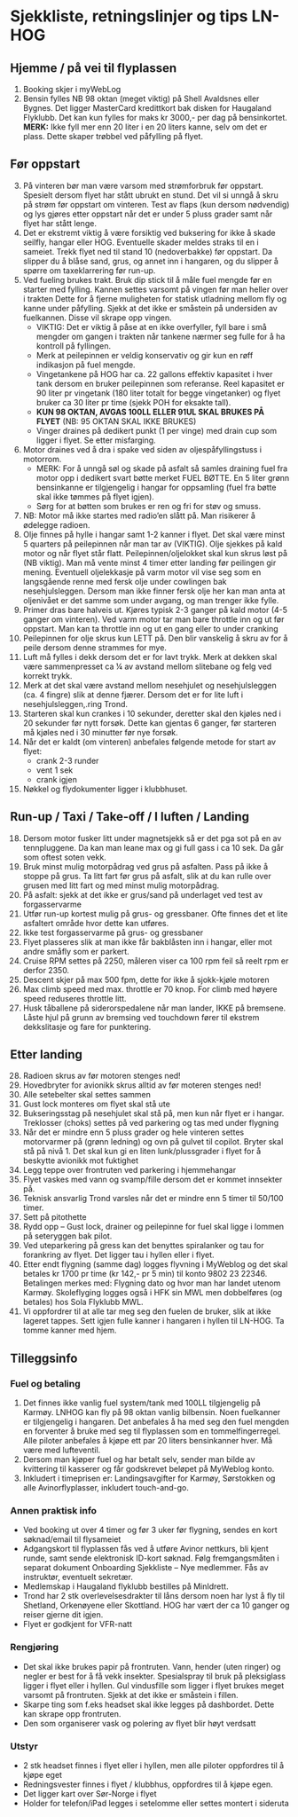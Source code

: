 # Sjekkliste, retningslinjer og tips LN-HOG

## Hjemme / på vei til flyplassen

1. Booking skjer i myWebLog
2. Bensin fylles NB 98 oktan (meget viktig) på Shell Avaldsnes eller Bygnes. Det ligger MasterCard kredittkort bak disken for Haugaland Flyklubb. Det kan kun fylles for maks kr 3000,- per dag på bensinkortet. \
**MERK:** Ikke fyll mer enn 20 liter i en 20 liters kanne, selv om det er plass. Dette skaper trøbbel ved påfylling på flyet.

## Før oppstart

3. På vinteren bør man være varsom med strømforbruk før oppstart. Spesielt dersom flyet har stått ubrukt en stund. Det vil si unngå å skru på strøm før oppstart om vinteren. Test av flaps (kun dersom nødvendig) og lys gjøres etter oppstart når det er under 5 pluss grader samt når flyet har stått lenge.
4. Det er ekstremt viktig å være forsiktig ved buksering for ikke å skade seilfly, hangar eller HOG. Eventuelle skader meldes straks til en i sameiet. Trekk flyet ned til stand 10 (nedoverbakke) før oppstart. Da slipper du å blåse sand, grus, og annet inn i hangaren, og du slipper å spørre om taxeklarrering før run-up.
5. Ved fueling brukes trakt. Bruk dip stick til å måle fuel mengde før en starter med fylling. Kannen settes varsomt på vingen før man heller over i trakten Dette for å fjerne muligheten for statisk utladning mellom fly og kanne under påfylling. Sjekk at det ikke er småstein på undersiden av fuelkannen. Disse vil skrape opp vingen.
   - VIKTIG: Det er viktig å påse at en ikke overfyller, fyll bare i små mengder om gangen i trakten når tankene nærmer seg fulle for å ha kontroll på fyllingen.
    - Merk at peilepinnen er veldig konservativ og gir kun en røff indikasjon på fuel mengde.
   - Vingetankene på HOG har ca. 22 gallons effektiv kapasitet i hver tank dersom en bruker peilepinnen som referanse. Reel kapasitet er 90 liter pr vingetank (180 liter totalt for begge vingetanker) og flyet bruker ca 30 liter pr time (sjekk POH for eksakte tall).
    - **KUN 98 OKTAN, AVGAS 100LL ELLER 91UL SKAL BRUKES PÅ FLYET** (NB: 95 OKTAN SKAL IKKE BRUKES)
   - Vinger draines på dedikert punkt (1 per vinge) med drain cup som ligger i flyet. Se etter misfarging.
6. Motor draines ved å dra i spake ved siden av oljespåfyllingstuss i motorrom.
    - MERK: For å unngå søl og skade på asfalt så samles draining fuel fra motor opp i dedikert svart bøtte merket FUEL BØTTE. En 5 liter grønn bensinkanne er
tilgjengelig i hangar for oppsamling (fuel fra bøtte skal ikke tømmes på flyet igjen).
   - Sørg for at bøtten som brukes er ren og fri for støv og smuss.
7. NB: Motor må ikke startes med radio’en slått på. Man risikerer å ødelegge radioen.
8. Olje finnes på hylle i hangar samt 1-2 kanner i flyet. Det skal være minst 5 quarters på peilepinnen når man tar av (VIKTIG). Olje sjekkes på kald motor og når flyet står flatt. Peilepinnen/oljelokket skal kun skrus løst på (NB viktig).
Man må vente minst 4 timer etter landing før peilingen gir mening. Eventuell oljelekkasje på varm motor vil vise seg som en langsgående renne med fersk olje
under cowlingen bak nesehjulsleggen. Dersom man ikke finner fersk olje her kan man anta at oljenivået er det samme som under avgang, og man trenger ikke fylle.
9. Primer dras bare halveis ut. Kjøres typisk 2-3 ganger på kald motor (4-5 ganger om vinteren). Ved varm motor tar man bare throttle inn og ut før oppstart. Man kan ta throttle inn og ut en gang eller to under cranking
10. Peilepinnen for olje skrus kun LETT på. Den blir vanskelig å skru av for å peile dersom denne strammes for mye.
11. Luft må fylles i dekk dersom det er for lavt trykk. Merk at dekken skal være sammenpresset ca ¼ av avstand mellom slitebane og felg ved korrekt trykk.
12. Merk at det skal være avstand mellom nesehjulet og nesehjulsleggen (ca. 4 fingre) slik at denne fjærer. Dersom det er for lite luft i nesehjulsleggen,.ring Trond.
13. Starteren skal kun crankes i 10 sekunder, deretter skal den kjøles ned i 20 sekunder før nytt forsøk. Dette kan gjentas 6 ganger, før starteren må kjøles ned i 30 minutter før nye forsøk.
14. Når det er kaldt (om vinteren) anbefales følgende metode for start av flyet:
    - crank 2-3 runder
    - vent 1 sek
    - crank igjen
15. Nøkkel og flydokumenter ligger i klubbhuset.

## Run-up / Taxi / Take-off / I luften / Landing

18. Dersom motor fusker litt under magnetsjekk så er det pga sot på en av tennpluggene. Da kan man leane max og gi full gass i ca 10 sek. Da går som oftest soten vekk.
19. Bruk minst mulig motorpådrag ved grus på asfalten. Pass på ikke å stoppe på grus. Ta litt fart før grus på asfalt, slik at du kan rulle over grusen med litt fart og med minst mulig motorpådrag.
20. På asfalt: sjekk at det ikke er grus/sand på underlaget ved test av forgasservarme
21. Utfør run-up kortest mulig på grus- og gressbaner. Ofte finnes det et lite asfaltert område hvor dette kan utføres.
22. Ikke test forgasservarme på grus- og gressbaner
23. Flyet plasseres slik at man ikke får bakblåsten inn i hangar, eller mot andre småfly som er parkert.
24. Cruise RPM settes på 2250, måleren viser ca 100 rpm feil så reelt rpm er derfor 2350.
25. Descent skjer på max 500 fpm, dette for ikke å sjokk-kjøle motoren
26. Max climb speed med max. throttle er 70 knop. For climb med høyere speed reduseres throttle litt.
27. Husk tåballene på siderorspedalene når man lander, IKKE på bremsene. Låste hjul på grunn av bremsing ved touchdown fører til ekstrem dekkslitasje og fare for punktering.

## Etter landing

28. Radioen skrus av før motoren stenges ned!
29. Hovedbryter for avionikk skrus alltid av før moteren stenges ned!
30. Alle setebelter skal settes sammen
31. Gust lock monteres om flyet skal stå ute
32. Bukseringsstag på nesehjulet skal stå på, men kun når flyet er i hangar. Treklosser (choks) settes på ved parkering og tas med under flygning
33. Når det er mindre enn 5 pluss grader og hele vinteren settes motorvarmer på (grønn ledning) og ovn på gulvet til copilot. Bryter skal stå på nivå 1. Det skal kun gi en liten lunk/plussgrader i flyet for å beskytte avionikk mot fuktighet
34. Legg teppe over frontruten ved parkering i hjemmehangar
35. Flyet vaskes med vann og svamp/fille dersom det er kommet innsekter på.
36. Teknisk ansvarlig Trond varsles når det er mindre enn 5 timer til 50/100 timer.
37. Sett på pitothette
38. Rydd opp – Gust lock, drainer og peilepinne for fuel skal ligge i lommen på seteryggen bak pilot.
39. Ved uteparkering på gress kan det benyttes spiralanker og tau for forankring av flyet. Det ligger tau i hyllen eller i flyet.
40. Etter endt flygning (samme dag) logges flyvning i MyWeblog og det skal betales kr 1700 pr time (kr 142,- pr 5 min) til konto 9802 23 22346. Betalingen merkes med: Flygning dato og hvor man har landet utenom Karmøy. Skoleflyging logges også i HFK sin MWL men dobbelføres (og betales) hos Sola Flyklubb MWL.
41. Vi oppfordrer til at alle tar meg seg den fuelen de bruker, slik at ikke lageret tappes. Sett igjen fulle kanner i hangaren i hyllen til LN-HOG. Ta tomme kanner med hjem.

## Tilleggsinfo

### Fuel og betaling

1. Det finnes ikke vanlig fuel system/tank med 100LL tilgjengelig på Karmøy. LNHOG kan fly på 98 oktan vanlig bilbensin. Noen fuelkanner er tilgjengelig i hangaren. Det anbefales å ha med seg den fuel mengden en forventer å bruke med seg til flyplassen som en tommelfingerregel. Alle piloter anbefales å kjøpe ett par 20 liters bensinkanner hver. Må være med lufteventil.
2. Dersom man kjøper fuel og har betalt selv, sender man bilde av kvittering til kasserer og får godskrevet beløpet på MyWeblog konto.
3. Inkludert i timeprisen er: Landingsavgifter for Karmøy, Sørstokken og alle Avinorflyplasser, inkludert touch-and-go.

### Annen praktisk info

- Ved booking ut over 4 timer og før 3 uker før flygning, sendes en kort søknad/email til flysameiet
- Adgangskort til flyplassen fås ved å utføre Avinor nettkurs, bli kjent runde, samt sende elektronisk ID-kort søknad. Følg fremgangsmåten i separat dokument Onboarding Sjekkliste – Nye medlemmer. Fås av instruktør, eventuelt sekretær.
- Medlemskap i Haugaland flyklubb bestilles på MinIdrett.
- Trond har 2 stk overlevelsesdrakter til låns dersom noen har lyst å fly til Shetland, Orkenøyene eller Skottland. HOG har vært der ca 10 ganger og reiser gjerne dit igjen.
- Flyet er godkjent for VFR-natt

### Rengjøring

- Det skal ikke brukes papir på frontruten. Vann, hender (uten ringer) og negler er best for å få vekk insekter. Spesialspray til bruk på pleksiglass ligger i flyet eller i hyllen. Gul vindusfille som ligger i flyet brukes meget varsomt på frontruten. Sjekk at det ikke er småstein i fillen.
- Skarpe ting som f.eks headset skal ikke legges på dashbordet. Dette kan skrape opp frontruten.
- Den som organiserer vask og polering av flyet blir høyt verdsatt

### Utstyr

- 2 stk headset finnes i flyet eller i hyllen, men alle piloter oppfordres til å kjøpe eget
- Redningsvester finnes i flyet / klubbhus, oppfordres til å kjøpe egen.
- Det ligger kart over Sør-Norge i flyet
- Holder for telefon/iPad legges i setelomme eller settes montert i sideruta
